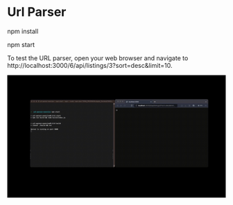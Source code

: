 # Url Parser

npm install

npm start

To test the URL parser, open your web browser and navigate to http://localhost:3000/6/api/listings/3?sort=desc&limit=10.

![Url Parser](https://github.com/maxivgg/url-parser/blob/main/url-parser.gif)
